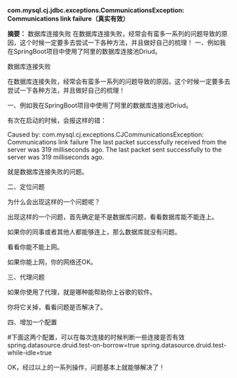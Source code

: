 **com.mysql.cj.jdbc.exceptions.CommunicationsException: Communications link failure（真实有效）**

**摘要：** 数据库连接失败 在数据库连接失败，经常会有蛮多一系列的问题导致的原因，这个时候一定要多去尝试一下各种方法，并且做好自己的梳理！ 一、例如我在SpringBoot项目中使用了阿里的数据库连接池Driud。

数据库连接失败

在数据库连接失败，经常会有蛮多一系列的问题导致的原因，这个时候一定要多去尝试一下各种方法，并且做好自己的梳理！

一、例如我在SpringBoot项目中使用了阿里的数据库连接池Driud。

有次在启动的时候，会报这样的错：

Caused by: com.mysql.cj.exceptions.CJCommunicationsException: Communications link failure The last packet successfully received from the server was 319 milliseconds ago.  The last packet sent successfully to the server was 319 milliseconds ago.

就是数据库连接失败的问题。

二、定位问题

为什么会出现这样的一个问题呢？ 

出现这样的一个问题，首先确定是不是数据库问题，看看数据库能不能连上。 

如果你的同事或者其他人都能够连上，那么数据库就没有问题。 

看看你能不能上网。 

如果你能上网，你的网络还OK。

三、代理问题

如果你使用了代理，就是哪种能帮助你上谷歌的软件。 

你将它关掉，看看问题是否解决了。

四、增加一个配置

\#下面这两个配置，可以在每次连接的时候判断一些连接是否有效 spring.datasource.druid.test-on-borrow=true spring.datasource.druid.test-while-idle=true

OK，经过以上的一系列操作，问题基本上就能够解决了！